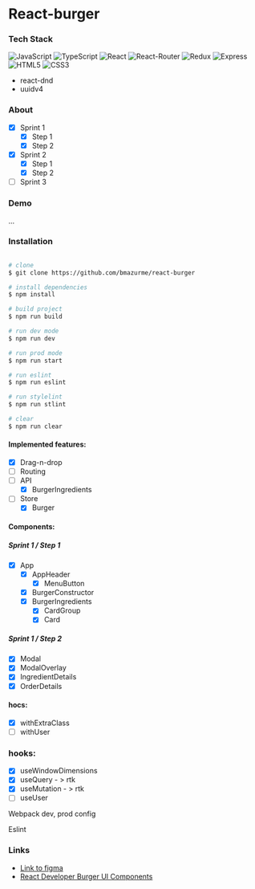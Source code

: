 # React-burger

### Tech Stack
![JavaScript](https://img.shields.io/badge/-JavaScript-black?style=flat-square&logo=javascript)
![TypeScript](https://img.shields.io/badge/-TypeScript-black?style=flat-square&logo=typescript)
![React](https://img.shields.io/badge/-React-black?style=flat-square&logo=react)
![React-Router](https://img.shields.io/badge/-ReactRouter-black?style=flat-square&logo=reactrouter)
![Redux](https://img.shields.io/badge/-Redux-black?style=flat-square&logo=redux)
![Express](https://img.shields.io/badge/-Express-black?style=flat-square&logo=express)
![HTML5](https://img.shields.io/badge/-HTML5-black?style=flat-square&logo=html5&logoColor=white)
![CSS3](https://img.shields.io/badge/-CSS3-black?style=flat-square&logo=css3)

- react-dnd
- uuidv4

### About
- [X] Sprint 1
  - [X] Step 1
  - [X] Step 2
- [X] Sprint 2
  - [X] Step 1
  - [X] Step 2
- [ ] Sprint 3

### Demo
...

### Installation
```bash

# clone
$ git clone https://github.com/bmazurme/react-burger

# install dependencies
$ npm install

# build project
$ npm run build

# run dev mode
$ npm run dev

# run prod mode
$ npm run start

# run eslint
$ npm run eslint

# run stylelint
$ npm run stlint

# clear
$ npm run clear
```

#### Implemented features:
- [X] Drag-n-drop
- [ ] Routing
- [ ] API
  - [X] BurgerIngredients
- [ ] Store
  - [X] Burger

#### Components:
##### Sprint 1 / Step 1
- [X] App
  - [X] AppHeader
    - [X] MenuButton
  - [X] BurgerConstructor
  - [X] BurgerIngredients
    - [X] CardGroup
    - [X] Card
##### Sprint 1 / Step 2
- [X] Modal
- [X] ModalOverlay
- [X] IngredientDetails
- [X] OrderDetails

#### hocs:
- [X] withExtraClass
- [ ] withUser

### hooks:
- [X] useWindowDimensions
- [X] useQuery - > rtk
- [X] useMutation - > rtk
- [ ] useUser

Webpack dev, prod config

Eslint

### Links
* [Link to figma](https://www.figma.com/file/zFGN2O5xktHl9VmoOieq5E/React-_-%D0%9F%D1%80%D0%BE%D0%B5%D0%BA%D1%82%D0%BD%D1%8B%D0%B5-%D0%B7%D0%B0%D0%B4%D0%B0%D1%87%D0%B8_external_link)
* [React Developer Burger UI Components](https://yandex-practicum.github.io/react-developer-burger-ui-components/docs/)


